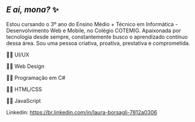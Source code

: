 ## *E aí, mona?* ✨

Estou cursando o 3º ano do Ensino Médio + Técnico em Informática - Desenvolvimento Web e Mobile, no Colégio COTEMIG. Apaixonada por tecnologia desde sempre, constantemente busco o aprendizado contínuo dessa área. Sou uma pessoa criativa, proativa, prestativa e comprometida.

👩‍💻 UI/UX

👩‍💻 Web Design

👩‍💻 Programação em C#

👩‍💻 HTML/CSS

👩‍💻 JavaScript


  Linkedin: https://br.linkedin.com/in/laura-borsagli-7812a0306

<!--
**borsagli/borsagli** is a ✨ _special_ ✨ repository because its `README.md` (this file) appears on your GitHub profile.

Here are some ideas to get you started:

- 🔭 I’m currently working on ...
- 🌱 I’m currently learning ...
- 👯 I’m looking to collaborate on ...
- 🤔 I’m looking for help with ...
- 💬 Ask me about ...
- 📫 How to reach me: ...
- 😄 Pronouns: ...
- ⚡ Fun fact: ...
-->
